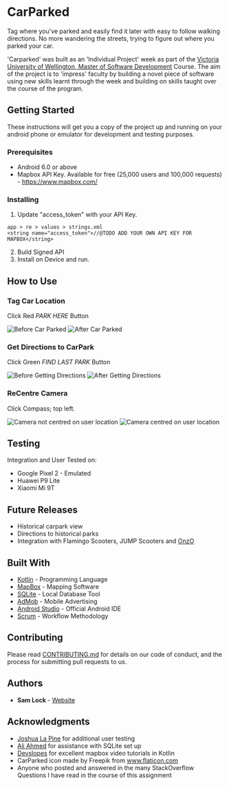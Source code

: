 # CarParked

Tag where you've parked and easily find it later with easy to follow walking directions. No more wandering the streets, trying to figure out where you parked your car. 

'Carparked' was built as an 'Individual Project' week as part of the [Victoria University of Wellington, Master of Software Development](https://www.wgtn.ac.nz/ecs/study/postgraduate-study/software-development) Course. The aim of the project is to 'impress' faculty by building a novel piece of software using new skills learnt through the week and building on skills taught over the course of the program. 

## Getting Started

These instructions will get you a copy of the project up and running on your android phone or emulator for development and testing purposes. 

### Prerequisites

* Android 6.0 or above
* Mapbox API Key. Available for free (25,000 users and 100,000 requests) - https://www.mapbox.com/


### Installing

1. Update "access_token" with your API Key. 
```
app > re > values > strings.xml
<string name="access_token">//@TODO ADD YOUR OWN API KEY FOR MAPBOX</string>
```
2. Build Signed API
3. Install on Device and run. 

## How to Use

### Tag Car Location
Click Red *PARK HERE* Button

![Before Car Parked](/parkHereBefore.PNG)
![After Car Parked](/parkHereAfter.PNG)

### Get Directions to CarPark
Click Green *FIND LAST PARK* Button

![Before Getting Directions](/findParkBefore.PNG)
![After Getting Directions](/findParkAfter.PNG)

### ReCentre Camera
Click Compass; top left.

![Camera not centred on user location](/centreBefore.PNG)
![Camera centred on user location](/centreAfter.PNG)

## Testing

Integration and User Tested on: 

* Google Pixel 2 - Emulated
* Huawei P9 Lite
* Xiaomi Mi 9T

## Future Releases

* Historical carpark view
* Directions to historical parks
* Integration with Flamingo Scooters, JUMP Scooters and [OnzO](https://github.com/ubahnverleih/WoBike/blob/master/Onzo.md)

## Built With

* [Kotlin](https://kotlinlang.org/) - Programming Language
* [MapBox](https://www.mapbox.com/) - Mapping Software
* [SQLite](https://www.sqlite.org/index.html) - Local Database Tool
* [AdMob](https://admob.google.com/home/) - Mobile Advertising
* [Android Studio](https://developer.android.com/studio) - Official Android IDE
* [Scrum](https://en.wikipedia.org/wiki/Scrum_(software_development)) - Workflow Methodology

## Contributing

Please read [CONTRIBUTING.md](https://gist.github.com/PurpleBooth/b24679402957c63ec426) for details on our code of conduct, and the process for submitting pull requests to us.


## Authors

* **Sam Lock**  - [Website](http://samlock.nz)


## Acknowledgments

* [Joshua La Pine](https://github.com/Jelop) for additional user testing
* [Ali Ahmed](https://ecs.wgtn.ac.nz/Main/AliAhmed) for assistance with SQLite set up
* [Devslopes](https://devslopes.com/) for excellent mapbox video tutorials in Kotlin
* CarParked icon made by Freepik from www.flaticon.com
* Anyone who posted and answered in the many StackOverflow Questions I have read in the course of this assignment

